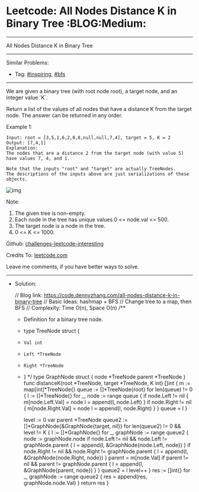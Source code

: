 # Leetcode: All Nodes Distance K in Binary Tree     :BLOG:Medium:


---

All Nodes Distance K in Binary Tree  

---

Similar Problems:  
-   Tag: [#inspiring](https://code.dennyzhang.com/tag/inspiring), [#bfs](https://code.dennyzhang.com/tag/bfs)

---

We are given a binary tree (with root node root), a target node, and an integer value \`K\`.  

Return a list of the values of all nodes that have a distance K from the target node.  The answer can be returned in any order.  

Example 1:  

    Input: root = [3,5,1,6,2,0,8,null,null,7,4], target = 5, K = 2
    Output: [7,4,1]
    Explanation: 
    The nodes that are a distance 2 from the target node (with value 5)
    have values 7, 4, and 1.
    
    Note that the inputs "root" and "target" are actually TreeNodes.
    The descriptions of the inputs above are just serializations of these objects.

![img](//raw.githubusercontent.com/DennyZhang/challenges-leetcode-interesting/master/images/tree_distance.png)  

Note:  
1.  The given tree is non-empty.
2.  Each node in the tree has unique values 0 <= node.val <= 500.
3.  The target node is a node in the tree.
4.  0 <= K <= 1000.

Github: [challenges-leetcode-interesting](https://github.com/DennyZhang/challenges-leetcode-interesting/tree/master/problems/all-nodes-distance-k-in-binary-tree)  

Credits To: [leetcode.com](https://leetcode.com/problems/all-nodes-distance-k-in-binary-tree/description/)  

Leave me comments, if you have better ways to solve.  

---

-   Solution:

    // Blog link: https://code.dennyzhang.com/all-nodes-distance-k-in-binary-tree
    // Basic Ideas: hashmap + BFS
    // Change tree to a map, then BFS
    // Complexity: Time O(n), Space O(n)
    /**
     * Definition for a binary tree node.
     * type TreeNode struct {
     *     Val int
     *     Left *TreeNode
     *     Right *TreeNode
     * }
     */
    type GraphNode struct {
        node *TreeNode
        parent *TreeNode
    }
    func distanceK(root *TreeNode, target *TreeNode, K int) []int {
        m := map[int]*TreeNode{}
        queue := []*TreeNode{root}
        for len(queue) != 0 {
            l := []*TreeNode{}
            for _, node := range queue {
                if node.Left != nil {
                    m[node.Left.Val] = node
                    l = append(l, node.Left)
                }
                if node.Right != nil {
                    m[node.Right.Val] = node
                    l = append(l, node.Right)
                }
            }
            queue = l
        }
    
        level := 0
        var parent *TreeNode
        queue2 := []*GraphNode{&GraphNode{target, nil}}
        for len(queue2) != 0 && level != K {
            l := []*GraphNode{}
            for _, graphNode := range queue2 {
                node := graphNode.node
                if node.Left != nil && node.Left != graphNode.parent  {
                    l = append(l, &GraphNode{node.Left, node})
                }
                if node.Right != nil && node.Right != graphNode.parent {
                    l = append(l, &GraphNode{node.Right, node})
                }
                parent = m[node.Val]
                if parent != nil && parent != graphNode.parent {
                    l = append(l, &GraphNode{parent, node})
                }
            }
            queue2 = l
            level++
        }
        res := []int{}
        for _, graphNode := range queue2 {
            res = append(res, graphNode.node.Val)
        }
        return res
    }